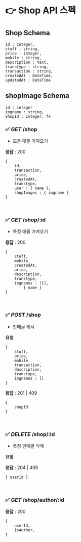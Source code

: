 # 👉 Shop API 스펙

## Shop Schema

```
id : integer,
stuff : string,
price : integer,
mobile : string,
description : text,
transtype : string,
transaction : string,
createdAt : DateTime,
updatedAt : DateTime
```

## shopImage Schema

```
id : integer
imgname : string,
ShopId : integer, fk
```

### ✅ _GET_ /shop

- 모든 매물 가져오기

**응답** : 200

```
{
    id,
    transaction,
    price,
    createdAt,
    transtype,
    user : { name },
    shopImages : { imgname }
}
```

<br>

### ✅ _GET_ /shop/:id

- 특정 매물 가져오기

**응답** : 200

```
{
    stuff,
    mobile,
    createdAt,
    price,
    description,
    transtype,
    imgnames : ![],
      : { name }
}
```

<br>

### ✅ _POST_ /shop

- 판매글 게시

**요청**

```
{
    stuff,
    price,
    mobile,
    transaction,
    description,
    transtype,
    imgnames : []
}
```

**응답** : 201 | 409

```
{
    shopId
}
```

<br>

### ✅ _DELETE_ /shop/:id

- 특정 판매글 삭제

**요청**

**응답** : 204 | 409

```
{ userId }
```

<br>

### ✅ _GET_ /shop/author/:id

**응답** : 200

```
{
    userId,
    IsAuthor,
}
```
